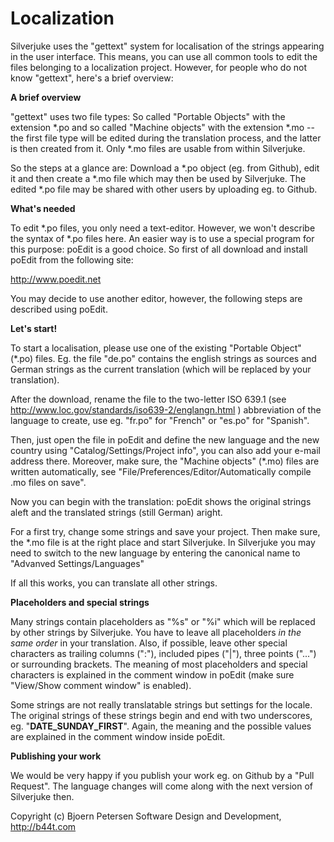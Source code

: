 Localization
================================================================================

Silverjuke uses the "gettext" system for localisation of the strings appearing
in the user interface. This means, you can use all common tools to edit the
files belonging to a localization project. However, for people who do not know
"gettext", here's a brief overview:


**A brief overview**

"gettext" uses two file types: So called "Portable Objects" with the extension
*.po and so called "Machine objects" with the extension *.mo -- the first file
type will be edited during the translation process, and the latter is then
created from it. Only *.mo files are usable from within Silverjuke.

So the steps at a glance are: Download a *.po object (eg. from Github), edit it
and then create a *.mo file which may then be used by Silverjuke.  The edited
*.po file may be shared with other users by uploading eg. to Github.


**What's needed**

To edit *.po files, you only need a text-editor. However, we won't describe
the syntax of *.po files here. An easier way is to use a special program for
this purpose: poEdit is a good choice. So first of all download and install
poEdit from the following site:

http://www.poedit.net

You may decide to use another editor, however, the following steps are described
using poEdit.


**Let's start!**

To start a localisation, please use one of the existing "Portable Object"
(*.po) files. Eg. the file "de.po" contains the english strings as sources and
German strings as the current translation (which will be replaced
by your translation).

After the download, rename the file to the two-letter ISO 639.1
(see http://www.loc.gov/standards/iso639-2/englangn.html ) abbreviation of the
language to create, use eg. "fr.po" for "French" or "es.po" for "Spanish".

Then, just open the file in poEdit and define the new language and the new
country using "Catalog/Settings/Project info", you can also add your e-mail
address there. Moreover, make sure, the "Machine objects" (*.mo) files are
written automatically, see "File/Preferences/Editor/Automatically compile
.mo files on save".

Now you can begin with the translation: poEdit shows the original strings aleft
and the translated strings (still German) aright.

For a first try, change some strings and save your project. Then make sure,
the *.mo file is at the right place and start Silverjuke. In Silverjuke you may
need to switch to the new language by entering the canonical name to
"Advanved Settings/Languages"

If all this works, you can translate all other strings.


**Placeholders and special strings**

Many strings contain placeholders as "%s" or "%i" which will be replaced by
other strings by Silverjuke. You have to leave all placeholders
_in the same order_ in your translation. Also, if possible, leave other special
characters as trailing columns (":"), included pipes ("|"), three points ("...")
or surrounding brackets. The meaning of most placeholders and special characters
is explained in the comment window in poEdit (make sure "View/Show comment
window" is enabled).

Some strings are not really translatable strings but settings for the locale.
The original strings of these strings begin and end with two underscores, eg.
"__DATE_SUNDAY_FIRST__". Again, the meaning and the possible values are
explained in the comment window inside poEdit.


**Publishing your work**

We would be very happy if you publish your work eg. on Github by a
"Pull Request".  The language changes will come along with the next version of
Silverjuke then.


Copyright (c) Bjoern Petersen Software Design and Development, http://b44t.com

